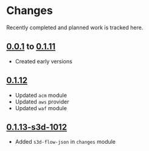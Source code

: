 # Changes
Recently completed and planned work is tracked here.

## [0.0.1](.) to [0.1.11](.)
- Created early versions

## [0.1.12](.)
- Updated `acm` module
- Updated `aws` provider
- Updated `waf` module

## [0.1.13-s3d-1012](.)
- Added `s3d-flow-json` in `changes` module
